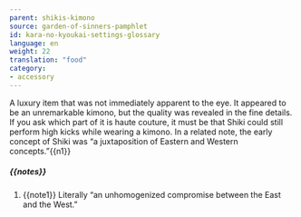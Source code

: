 ```yaml
---
parent: shikis-kimono
source: garden-of-sinners-pamphlet
id: kara-no-kyoukai-settings-glossary
language: en
weight: 22
translation: "food"
category:
- accessory
---
```


A luxury item that was not immediately apparent to the eye. It appeared to be an unremarkable kimono, but the quality was revealed in the fine details. If you ask which part of it is haute couture, it must be that Shiki could still perform high kicks while wearing a kimono.
In a related note, the early concept of Shiki was “a juxtaposition of Eastern and Western concepts.”{{n1}}

##### {{notes}}

1. {{note1}} Literally “an unhomogenized compromise between the East and the West.”

